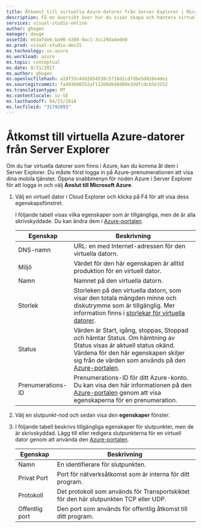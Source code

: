 ```yaml
---
title: Åtkomst till virtuella Azure-datorer från Server Explorer | Microsoft Docs
description: Få en översikt över hur du visar skapa och hantera virtuella Azure-datorer (VM) i Server Explorer i Visual Studio.
services: visual-studio-online
author: ghogen
manager: douge
assetId: eb3afde6-ba90-4308-9ac1-3cc29da4ede0
ms.prod: visual-studio-dev15
ms.technology: vs-azure
ms.workload: azure
ms.topic: conceptual
ms.date: 8/31/2017
ms.author: ghogen
ms.openlocfilehash: a19f33c4dd2654538c5718d2cd7dbe5d018e4de1
ms.sourcegitcommit: fa493b66552af11260db48d89e3ddfcdcb5e3152
ms.translationtype: MT
ms.contentlocale: sv-SE
ms.lasthandoff: 04/23/2018
ms.locfileid: "31792893"
---
```

# <a name="accessing-azure-virtual-machines-from-server-explorer"></a>Åtkomst till virtuella Azure-datorer från Server Explorer

Om du har virtuella datorer som finns i Azure, kan du komma åt dem i Server Explorer. Du måste först logga in på Azure-prenumerationen att visa dina mobila tjänster. Öppna snabbmenyn för noden Azure i Server Explorer för att logga in och välj **Anslut till Microsoft Azure**.

1. Välj en virtuell dator i Cloud Explorer och klicka på F4 för att visa dess egenskapsfönstret.

    I följande tabell visas vilka egenskaper som är tillgängliga, men de är alla skrivskyddade. Du kan ändra dem i [Azure-portalen](http://go.microsoft.com/fwlink/p/?LinkID=525040).

   | Egenskap | Beskrivning |
   | --- | --- |
   | DNS-namn |URL: en med Internet-adressen för den virtuella datorn. |
   | Miljö |Värdet för den här egenskapen är alltid produktion för en virtuell dator. |
   | Namn |Namnet på den virtuella datorn. |
   | Storlek |Storleken på den virtuella datorn, som visar den totala mängden minne och diskutrymme som är tillgänglig. Mer information finns i [storlekar för virtuella datorer](https://docs.microsoft.com/azure/cloud-services/cloud-services-sizes-specs). |
   | Status |Värden är Start, igång, stoppas, Stoppad och hämtar Status. Om hämtning av Status visas är aktuell status okänd. Värdena för den här egenskapen skiljer sig från de värden som används på den [Azure-portalen](http://go.microsoft.com/fwlink/p/?LinkID=525040). |
   | Prenumerations-ID |Prenumerations-ID för ditt Azure-konto. Du kan visa den här informationen på den [Azure-portalen](http://go.microsoft.com/fwlink/p/?LinkID=525040) genom att visa egenskaperna för en prenumeration. |
2. Välj en slutpunkt-nod och sedan visa den **egenskaper** fönster.
3. I följande tabell beskrivs tillgängliga egenskaper för slutpunkter, men de är skrivskyddad. Lägg till eller redigera slutpunkterna för en virtuell dator genom att använda den [Azure-portalen](http://go.microsoft.com/fwlink/p/?LinkID=525040). 

   | Egenskap | Beskrivning |
   | --- | --- |
   | Namn |En identifierare för slutpunkten. |
   | Privat Port |Port för nätverksåtkomst som är interna för ditt program. |
   | Protokoll |Det protokoll som används för Transportskiktet för den här slutpunkten TCP eller UDP. |
   | Offentlig port |Den port som används för offentlig åtkomst till ditt program. |
